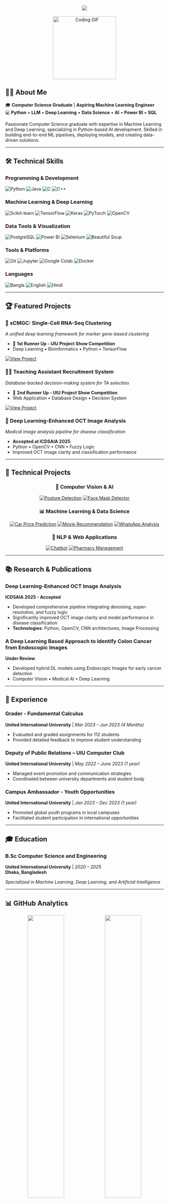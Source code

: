 <!-- Header with Typing Animation -->
<h1 align="center">
  <img src="https://readme-typing-svg.herokuapp.com/?font=Righteous&size=35&center=true&vCenter=true&width=500&height=70&duration=4000&lines=Hi+There!+👋;+I'm+Emon+Karmoker!;Aspiring+ML+Engineer;" />
</h1>

<!-- Animated GIF Section -->
<div align="center">
  <img width="200" src="https://media.giphy.com/media/qgQUggAC3Pfv687qPC/giphy.gif" alt="Coding GIF">
</div>

## 👨‍💻 About Me
🎓 **Computer Science Graduate** | **Aspiring Machine Learning Engineer**  
💻 **Python** • **LLM** • **Deep Learning** • **Data Science** • **AI** • **Power BI** • **SQL**  


Passionate Computer Science graduate with expertise in Machine Learning and Deep Learning, specializing in Python-based AI development. Skilled in building end-to-end ML pipelines, deploying models, and creating data-driven solutions.

---

## 🛠️ Technical Skills

### **Programming & Development**
![Python](https://img.shields.io/badge/Python-3776AB?style=for-the-badge&logo=python&logoColor=white)
![Java](https://img.shields.io/badge/Java-ED8B00?style=for-the-badge&logo=java&logoColor=white)
![C](https://img.shields.io/badge/C-A8B9CC?style=for-the-badge&logo=c&logoColor=black)
![C++](https://img.shields.io/badge/C++-00599C?style=for-the-badge&logo=c%2B%2B&logoColor=white)

### **Machine Learning & Deep Learning**
![Scikit-learn](https://img.shields.io/badge/scikit_learn-F7931E?style=for-the-badge&logo=scikit-learn&logoColor=white)
![TensorFlow](https://img.shields.io/badge/TensorFlow-FF6F00?style=for-the-badge&logo=tensorflow&logoColor=white)
![Keras](https://img.shields.io/badge/Keras-D00000?style=for-the-badge&logo=keras&logoColor=white)
![PyTorch](https://img.shields.io/badge/PyTorch-EE4C2C?style=for-the-badge&logo=pytorch&logoColor=white)
![OpenCV](https://img.shields.io/badge/OpenCV-5C3EE8?style=for-the-badge&logo=opencv&logoColor=white)

### **Data Tools & Visualization**
![PostgreSQL](https://img.shields.io/badge/PostgreSQL-316192?style=for-the-badge&logo=postgresql&logoColor=white)
![Power BI](https://img.shields.io/badge/Power_BI-F2C811?style=for-the-badge&logo=powerbi&logoColor=black)
![Selenium](https://img.shields.io/badge/Selenium-43B02A?style=for-the-badge&logo=selenium&logoColor=white)
![Beautiful Soup](https://img.shields.io/badge/Beautiful_Soup-绿色?style=for-the-badge&logo=python&logoColor=white)

### **Tools & Platforms**
![Git](https://img.shields.io/badge/Git-F05032?style=for-the-badge&logo=git&logoColor=white)
![Jupyter](https://img.shields.io/badge/Jupyter-F37626?style=for-the-badge&logo=jupyter&logoColor=white)
![Google Colab](https://img.shields.io/badge/Google_Colab-F9AB00?style=for-the-badge&logo=googlecolab&logoColor=white)
![Docker](https://img.shields.io/badge/Docker-2496ED?style=for-the-badge&logo=docker&logoColor=white)

### **Languages**
![Bangla](https://img.shields.io/badge/Bangla-Native-green?style=for-the-badge)
![English](https://img.shields.io/badge/English-C1-blue?style=for-the-badge)
![Hindi](https://img.shields.io/badge/Hindi-Conversational-orange?style=for-the-badge)

---

## 🏆 Featured Projects

### 🔬 **sCMGC: Single-Cell RNA-Seq Clustering**
*A unified deep learning framework for marker gene-based clustering*
- 🥈 **1st Runner Up - UIU Project Show Competition**
- Deep Learning • Bioinformatics • Python • TensorFlow

[![View Project](https://img.shields.io/badge/View-Project-blue?style=for-the-badge)](https://github.com/EmonKarmaker/Final-Year-Design-Project)

### 👨‍🏫 **Teaching Assistant Recruitment System**
*Database-backed decision-making system for TA selection*
- 🥉 **2nd Runner Up - UIU Project Show Competition**
- Web Application • Database Design • Decision System

[![View Project](https://img.shields.io/badge/View-Project-green?style=for-the-badge)](https://github.com/EmonKarmaker/TA-DBMS-LAB)

### 🏥 **Deep Learning-Enhanced OCT Image Analysis**
*Medical image analysis pipeline for disease classification*
- **Accepted at ICDSAIA 2025**
- Python • OpenCV • CNN • Fuzzy Logic
- Improved OCT image clarity and classification performance

---

## 🚀 Technical Projects

<div align="center">

### 🤖 Computer Vision & AI
[![Posture Detection](https://img.shields.io/badge/🧘‍♂️_Posture_Detection-PoseNet_JavaScript-orange?style=for-the-badge)](https://github.com/EmonKarmaker/Posture_detection_using_PoseNet)
[![Face Mask Detector](https://img.shields.io/badge/😷_Face_Mask_Detector-OpenCV_CNN-yellow?style=for-the-badge)](https://github.com/EmonKarmaker/face_mask_detector)

### 📊 Machine Learning & Data Science
[![Car Price Prediction](https://img.shields.io/badge/🚗_Car_Price_Prediction-ML_Regression-green?style=for-the-badge)](https://github.com/EmonKarmaker/car_price_prediction)
[![Movie Recommendation](https://img.shields.io/badge/🎬_Movie_Recommendation-Collaborative_Filtering-blue?style=for-the-badge)](https://github.com/EmonKarmaker/Movie_recommendation_system_project_ML)
[![WhatsApp Analysis](https://img.shields.io/badge/💬_WhatsApp_Analysis-Data_Visualization-red?style=for-the-badge)](https://github.com/EmonKarmaker/whatsapp_chat_analysis)

### 💬 NLP & Web Applications
[![Chatbot](https://img.shields.io/badge/🤖_Chatbot-Python_NLP-purple?style=for-the-badge)](https://github.com/EmonKarmaker/chatbot)
[![Pharmacy Management](https://img.shields.io/badge/💊_Pharmacy_System-Laravel_MySQL-cyan?style=for-the-badge)](https://github.com/EmonKarmaker/Pharmacy-Management-System-1)

</div>

---

## 📚 Research & Publications

### **Deep Learning-Enhanced OCT Image Analysis** 
**ICDSAIA 2025 - Accepted**
- Developed comprehensive pipeline integrating denoising, super-resolution, and fuzzy logic
- Significantly improved OCT image clarity and model performance in disease classification
- **Technologies**: Python, OpenCV, CNN architectures, Image Processing

### **A Deep Learning Based Approach to Identify Colon Cancer from Endoscopic Images**
**Under Review**
- Developed hybrid DL models using Endoscopic Images for early cancer detection
- Computer Vision • Medical AI • Deep Learning

---

## 💼 Experience

### **Grader - Fundamental Calculus**
**United International University** | *Mar 2023 – Jun 2023 (4 Months)*
- Evaluated and graded assignments for 112 students
- Provided detailed feedback to improve student understanding

### **Deputy of Public Relations – UIU Computer Club**
**United International University** | *May 2022 – June 2023 (1 year)*
- Managed event promotion and communication strategies
- Coordinated between university departments and student body

### **Campus Ambassador - Youth Opportunities**
**United International University** | *Jan 2023 – Dec 2023 (1 year)*
- Promoted global youth programs in local campuses
- Facilitated student participation in international opportunities

---

## 🎓 Education

### **B.Sc Computer Science and Engineering**
**United International University** | *2020 – 2025*  
**Dhaka, Bangladesh** 

*Specialized in Machine Learning, Deep Learning, and Artificial Intelligence*

---

## 📊 GitHub Analytics

<div align="center">
  <img width="48%" src="https://github-readme-stats.vercel.app/api?username=EmonKarmaker&show_icons=true&theme=radical&hide_border=true" />
  <img width="48%" src="https://github-readme-streak-stats.herokuapp.com/?user=EmonKarmaker&theme=radical&hide_border=true" />
</div>

<div align="center">
  <img width="90%" src="https://github-readme-activity-graph.vercel.app/graph?username=EmonKarmaker&theme=react-dark&bg_color=20232a&hide_border=true" />
</div>

<div align="center">
  <img width="60%" src="https://github-readme-stats.vercel.app/api/top-langs/?username=EmonKarmaker&layout=compact&theme=radical&hide_border=true" />
</div>

---

## 📫 Let's Connect!

<div align="center">

[![LinkedIn](https://img.shields.io/badge/LinkedIn-Connect_Professionally-0077B5?style=for-the-badge&logo=linkedin&logoColor=white)](https://www.linkedin.com/in/emon-karmoker-9308431b)
[![Kaggle](https://img.shields.io/badge/Kaggle-Data_Science_Competitions-20BEFF?style=for-the-badge&logo=kaggle&logoColor=white)](https://www.kaggle.com/constantine101)
[![Facebook](https://img.shields.io/badge/Facebook-Connect_Socially-1877F2?style=for-the-badge&logo=facebook&logoColor=white)](https://www.facebook.com/emon.karmaker.1)
[![Instagram](https://img.shields.io/badge/Instagram-Follow_My_Journey-E4405F?style=for-the-badge&logo=instagram&logoColor=white)](https://www.instagram.com/edward_cons1an7ine/)
[![Email](https://img.shields.io/badge/Email-Hire_Me-D14836?style=for-the-badge&logo=gmail&logoColor=white)](mailto:emonkarmaker101@gmail.com)
[![GitHub](https://img.shields.io/badge/GitHub-View_My_Work-100000?style=for-the-badge&logo=github&logoColor=white)](https://github.com/EmonKarmaker)

</div>

---

<div align="center">
  
### ⚡ **Currently Exploring**
*Large Language Models (LLM) • Computer Vision • Medical AI • AWS Cloud Deployment*

<img src="https://komarev.com/ghpvc/?username=EmonKarmaker&style=flat-square&color=blue" alt="Profile Views"/>

</div>
